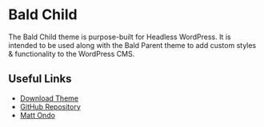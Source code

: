 # Bald Child

The Bald Child theme is purpose-built for Headless WordPress. It is intended to be used along with the Bald Parent theme to add custom styles & functionality to the WordPress CMS.

## Useful Links

- [Download Theme](https://github.com/MatOndo/Bald-Child/releases)
- [GitHub Repository](https://github.com/MattOndo/Bald-Child)
- [Matt Ondo](https://mattondo.io/)
